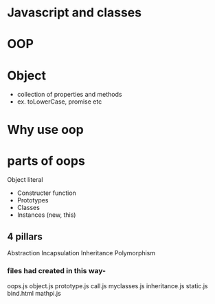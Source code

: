 # Javascript and classes

# OOP

# Object
- collection of properties and methods
- ex. toLowerCase, promise etc

# Why use oop

# parts of oops
Object literal

- Constructer function
- Prototypes
- Classes
- Instances (new, this)


## 4 pillars
Abstraction
Incapsulation 
Inheritance
Polymorphism


### files had created in this way-
oops.js
object.js
prototype.js
call.js
myclasses.js
inheritance.js
static.js
bind.html
mathpi.js



